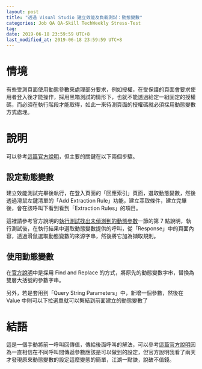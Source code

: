 ```yaml
---
layout: post
title: "透過 Visual Studio 建立效能及負載測試：動態變數"
categories: Job QA QA-Skill TechWeekly Stress-Test
tag: 
date: 2019-06-18 23:59:59 UTC+8 
last_modified_at: 2019-06-18 23:59:59 UTC+8 
---
```


# 情境
有些受測頁面使用動態參數來處理部分要求，例如授權，在受保護的頁面會要求使用者登入後才能操作，採用黑箱測試的情形下，也就不能透過給定一組固定的授權碼，而必須在執行階段才能取得，如此一來待測頁面的授權碼就必須採用動態變數方式處理。

# 說明
可以參考[這篇官方說明][msdoc:dynamic]，但主要的關鍵在以下兩個步驟。
## 設定動態變數
建立效能測試完畢後執行，在登入頁面的「回應索引」頁面，選取動態變數，然後透過滑鼠左鍵清單的「Add Extraction Rule」功能，建立萃取條件，建立完畢後，會在該呼叫下看到看到「Extraction Rules」的項目。

這裡請參考官方說明的[執行測試找出未偵測到的動態參數][msdoc:dynamic-1]一節的第 7 點說明，執行測試後，在執行結果中選取動態變數提供的呼叫，從「Response」中的頁面內容，透過滑鼠選取動態變數的來源字串，然後將它加為擷取規則。

## 使用動態變數
在[官方說明][msdoc:dynamic-1]中是採用 Find and Replace 的方式，將原先的動態變數字串，替換為雙層大括號的參數字串。

另外，若是套用到「Query String Parameters」中，新增一個參數，然後在 Value 中則可以下拉選單就可以繫結到前面建立的動態變數了

# 結語
這是一個手動將前一呼叫回傳值，傳給後面呼叫的解法，可以參考[這篇官方說明][msdoc:dynamic]因為一直相信在不同呼叫間傳遞參數應該是可以做到的設定，但官方說明我看了兩天才發現原來動態變數的設定這麼變態的簡單，江湖一點訣，說破不值錢。



[msdoc:dynamic]:https://docs.microsoft.com/zh-tw/visualstudio/test/fix-non-detectable-dynamic-parameters-in-a-web-performance-test?view=vs-2017 "在 Web 效能測試中修正無法偵測的動態參數"
[msdoc:dynamic-1]:https://docs.microsoft.com/zh-tw/visualstudio/test/fix-non-detectable-dynamic-parameters-in-a-web-performance-test?view=vs-2019#run-the-test-to-isolate-the-non-detected-dynamic-parameter "執行測試找出未偵測到的動態參數"